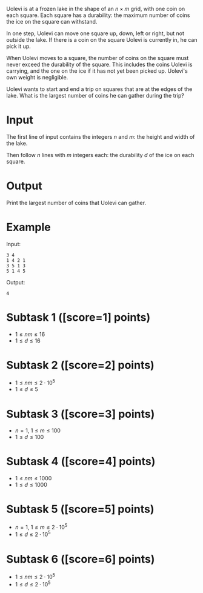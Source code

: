 Uolevi is at a frozen lake in the shape of an $n \times m$ grid, with one
coin on each square.
Each square has a durability: the maximum number of coins the ice on the square can withstand.

In one step, Uolevi can move one square up, down, left or right, but not
outside the lake.
If there is a coin on the square Uolevi is currently in,
he can pick it up.

When Uolevi moves to a square, the number of coins on the square must never exceed the durability of the square. This includes the
coins Uolevi is carrying, and the one on the ice if it has not yet been
picked up.
Uolevi's own weight is negligible.

Uolevi wants to start and end a trip on squares that are at the edges of the
lake. What is the largest number of coins he can gather during the trip?

# Input

The first line of input contains the integers $n$ and $m$: the height
and width of the lake.

Then follow $n$ lines with $m$ integers each: the durability $d$ of the ice
on each square.

# Output

Print the largest number of coins that Uolevi can gather.

# Example

Input:
```
3 4
1 4 2 1
3 5 1 3
5 1 4 5
```

Output:
```
4
```

# Subtask 1 ([score=1] points)

- $1 \le nm \le 16$
- $1 \le d \le 16$

# Subtask 2 ([score=2] points)

- $1 \le nm \le 2 \cdot 10^5$
- $1 \le d \le 5$

# Subtask 3 ([score=3] points)

- $n = 1$, $1 \le m \le 100$
- $1 \le d \le 100$

# Subtask 4 ([score=4] points)

- $1 \le nm \le 1000$
- $1 \le d \le 1000$

# Subtask 5 ([score=5] points)

- $n = 1$, $1 \le m \le 2 \cdot 10^5$
- $1 \le d \le 2 \cdot 10^5$

# Subtask 6 ([score=6] points)

- $1 \le nm \le 2 \cdot 10^5$
- $1 \le d \le 2 \cdot 10^5$
